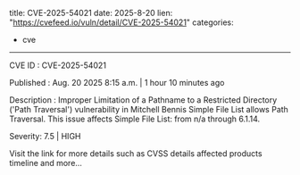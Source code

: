  
title: CVE-2025-54021
date: 2025-8-20
lien: "https://cvefeed.io/vuln/detail/CVE-2025-54021"
categories:
  - cve
---

CVE ID : CVE-2025-54021

Published :  Aug. 20
2025
8:15 a.m. | 1 hour
10 minutes ago

Description : Improper Limitation of a Pathname to a Restricted Directory ('Path Traversal') vulnerability in Mitchell Bennis Simple File List allows Path Traversal. This issue affects Simple File List: from n/a through 6.1.14.

Severity: 7.5 | HIGH

Visit the link for more details
such as CVSS details
affected products
timeline
and more...
